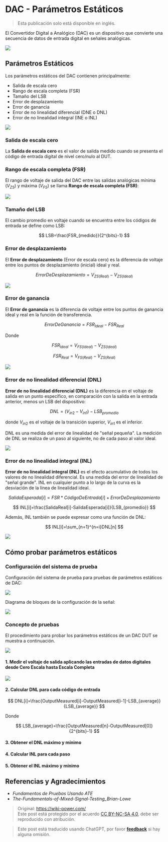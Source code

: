 # DAC - Parámetros Estáticos

> Esta publicación solo está disponible en inglés.

El Convertidor Digital a Analógico (DAC) es un dispositivo que convierte una secuencia de datos de entrada digital en señales analógicas.

![](https://wiki-media-1253965369.cos.ap-guangzhou.myqcloud.com/img/20221011141644.png)

## Parámetros Estáticos

Los parámetros estáticos del DAC contienen principalmente:

- Salida de escala cero
- Rango de escala completa (FSR)
- Tamaño del LSB
- Error de desplazamiento
- Error de ganancia
- Error de no linealidad diferencial (DNE o DNL)
- Error de no linealidad integral (INE o INL)

![](https://wiki-media-1253965369.cos.ap-guangzhou.myqcloud.com/img/20221011144045.png)

### Salida de escala cero

La **Salida de escala cero** es el valor de salida medido cuando se presenta el código de entrada digital de nivel cero/nulo al DUT.

### Rango de escala completa (FSR)

El rango de voltaje de salida del DAC entre las salidas analógicas mínima ($V_{ZS}$) y máxima ($V_{FS}$) se llama **Rango de escala completa (FSR)**:

![](https://wiki-media-1253965369.cos.ap-guangzhou.myqcloud.com/img/20221011142249.png)

### Tamaño del LSB

El cambio promedio en voltaje cuando se encuentra entre los códigos de entrada se define como LSB:

$$
LSB=\frac{FSR_{medido}}{2^{bits}-1}
$$

### Error de desplazamiento

El **Error de desplazamiento** (Error de escala cero) es la diferencia de voltaje entre los puntos de desplazamiento (inicial) ideal y real.

$$
ErrorDeDesplazamiento=V_{ZS(Real)}-V_{ZS(Ideal)}
$$

![](https://wiki-media-1253965369.cos.ap-guangzhou.myqcloud.com/img/20221011144415.png)

### Error de ganancia

El **Error de ganancia** es la diferencia de voltaje entre los puntos de ganancia ideal y real en la función de transferencia.

$$
ErrorDeGanancia=FSR_{Ideal}-FSR_{Real}
$$

Donde

$$
FSR_{Ideal}=V_{FS(Ideal)}-V_{ZS(Ideal)}
$$

$$
FSR_{Real}=V_{FS(Real)}-V_{ZS(Real)}
$$

![](https://wiki-media-1253965369.cos.ap-guangzhou.myqcloud.com/img/20221011144925.png)

### Error de no linealidad diferencial (DNL)

**Error de no linealidad diferencial (DNL)** es la diferencia en el voltaje de salida en un punto específico, en comparación con la salida en la entrada anterior, menos un LSB del dispositivo:

$$
DNL=(V_{in2}-V_{in1})-LSB_{promedio}
$$

donde $V_{in2}$ es el voltaje de la transición superior, $V_{in1}$ es el inferior.

DNL es una medida del error de linealidad de "señal pequeña". La medición de DNL se realiza de un paso al siguiente, no de cada paso al valor ideal.

![](https://wiki-media-1253965369.cos.ap-guangzhou.myqcloud.com/img/20221011153556.png)

### Error de no linealidad integral (INL)

**Error de no linealidad integral (INL)** es el efecto acumulativo de todos los valores de no linealidad diferencial. Es una medida del error de linealidad de "señal grande". INL en cualquier punto a lo largo de la curva es la desviación de la línea de linealidad ideal.

$$
SalidaEsperada[i]=FSR*CódigoDeEntrada[i]+ErrorDeDesplazamiento
$$

$$
INL[i]=\frac{SalidaReal[i]-SalidaEsperada[i]}{LSB_{promedio}}
$$

Además, INL también se puede expresar como una función de DNL:

$$
INL[i]=\sum_{n=1}^{n=i}DNL[n]
$$

![](https://wiki-media-1253965369.cos.ap-guangzhou.myqcloud.com/img/20221011184739.png)

## Cómo probar parámetros estáticos

### Configuración del sistema de prueba

Configuración del sistema de prueba para pruebas de parámetros estáticos de DAC:

![](https://wiki-media-1253965369.cos.ap-guangzhou.myqcloud.com/img/20221011185006.png)

Diagrama de bloques de la configuración de la señal:

![](https://wiki-media-1253965369.cos.ap-guangzhou.myqcloud.com/img/20221011185447.png)

### Concepto de pruebas

El procedimiento para probar los parámetros estáticos de un DAC DUT se muestra a continuación.

![](https://wiki-media-1253965369.cos.ap-guangzhou.myqcloud.com/img/20221011185739.png)

#### 1. Medir el voltaje de salida aplicando las entradas de datos digitales desde Cero Escala hasta Escala Completa

![](https://wiki-media-1253965369.cos.ap-guangzhou.myqcloud.com/img/20221011185711.png)

#### 2. Calcular DNL para cada código de entrada

$$
DNL[i]=\frac{OutputMeasured[i]-OutputMeasured[i-1]-LSB_{average}}{LSB_{average}}
$$

Donde

$$
LSB_{average}=\frac{OutputMeasured[n]-OutputMeasured[0]}{2^{bits}-1}
$$

#### 3. Obtener el DNL máximo y mínimo

#### 4. Calcular INL para cada paso

#### 5. Obtener el INL máximo y mínimo

## Referencias y Agradecimientos

- _Fundamentos de Pruebas Usando ATE_
- _The-Fundamentals-of-Mixed-Signal-Testing_Brian-Lowe_

> Original: <https://wiki-power.com/>  
> Este post está protegido por el acuerdo [CC BY-NC-SA 4.0](https://creativecommons.org/licenses/by/4.0/deed.en), debe ser reproducido con atribución.

> Este post está traducido usando ChatGPT, por favor [**feedback**](https://github.com/linyuxuanlin/Wiki_MkDocs/issues/new) si hay alguna omisión.
